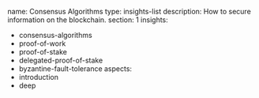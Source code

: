 name: Consensus Algorithms
type: insights-list
description: How to secure information on the blockchain.
section: 1
insights:
  - consensus-algorithms
  - proof-of-work
  - proof-of-stake
  - delegated-proof-of-stake
  - byzantine-fault-tolerance
aspects:
  - introduction
  - deep
 
